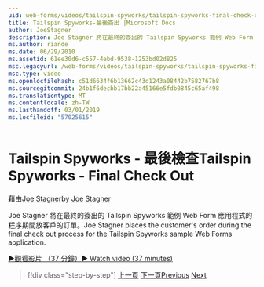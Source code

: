```yaml
---
uid: web-forms/videos/tailspin-spyworks/tailspin-spyworks-final-check-out
title: Tailspin Spyworks-最後簽出 |Microsoft Docs
author: JoeStagner
description: Joe Stagner 將在最終的簽出的 Tailspin Spyworks 範例 Web Form 應用程式的程序期間放客戶的訂單。
ms.author: riande
ms.date: 06/29/2010
ms.assetid: 61ee30d6-c557-4ebd-9538-1253bd02d825
msc.legacyurl: /web-forms/videos/tailspin-spyworks/tailspin-spyworks-final-check-out
msc.type: video
ms.openlocfilehash: c51d6634f6b13662c43d1243a08442b7582767b8
ms.sourcegitcommit: 24b1f6decbb17bb22a45166e5fdb0845c65af498
ms.translationtype: MT
ms.contentlocale: zh-TW
ms.lasthandoff: 03/01/2019
ms.locfileid: "57025615"
---
```

<a name="tailspin-spyworks---final-check-out"></a><span data-ttu-id="004ec-103">Tailspin Spyworks - 最後檢查</span><span class="sxs-lookup"><span data-stu-id="004ec-103">Tailspin Spyworks - Final Check Out</span></span>
====================
<span data-ttu-id="004ec-104">藉由[Joe Stagner](https://github.com/JoeStagner)</span><span class="sxs-lookup"><span data-stu-id="004ec-104">by [Joe Stagner](https://github.com/JoeStagner)</span></span>

<span data-ttu-id="004ec-105">Joe Stagner 將在最終的簽出的 Tailspin Spyworks 範例 Web Form 應用程式的程序期間放客戶的訂單。</span><span class="sxs-lookup"><span data-stu-id="004ec-105">Joe Stagner places the customer's order during the final check out process for the Tailspin Spyworks sample Web Forms application.</span></span>

[<span data-ttu-id="004ec-106">&#9654;觀看影片 （37 分鐘）</span><span class="sxs-lookup"><span data-stu-id="004ec-106">&#9654; Watch video (37 minutes)</span></span>](https://channel9.msdn.com/Blogs/ASP-NET-Site-Videos/tailspin-spyworks-final-check-out)

> [!div class="step-by-step"]
> <span data-ttu-id="004ec-107">[上一頁](tailspin-spyworks-migrate-the-shopping-cart.md)
> [下一頁](tailspin-spyworks-adding-user-product-reviews.md)</span><span class="sxs-lookup"><span data-stu-id="004ec-107">[Previous](tailspin-spyworks-migrate-the-shopping-cart.md)
[Next](tailspin-spyworks-adding-user-product-reviews.md)</span></span>
